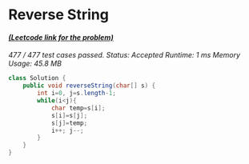 # **Reverse String**

#### [_(Leetcode link for the problem)_](https://leetcode.com/problems/reverse-string/)

_477 / 477 test cases passed.
Status: Accepted
Runtime: 1 ms
Memory Usage: 45.8 MB_

```java
class Solution {
    public void reverseString(char[] s) {
        int i=0, j=s.length-1;
        while(i<j){
            char temp=s[i];
            s[i]=s[j];
            s[j]=temp;
            i++; j--;
        }
    }
}
```
